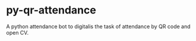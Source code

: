 # py-qr-attendance
A python attendance bot to digitalis the task of attendance by QR code and open CV.
